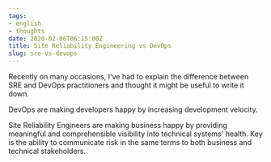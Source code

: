 ```yaml
---
tags:
- english
- thoughts
date: 2020-02-06T06:15:00Z
title: Site Reliability Engineering vs DevOps
slug: sre-vs-devops
---
```


Recently on many occasions, I've had to explain the difference between SRE and DevOps practitioners and thought it might be useful to write it down.

DevOps are making developers happy by increasing development velocity.

Site Reliability Engineers are making business happy by providing meaningful and comprehensible visibility into technical systems' health. Key is the ability to communicate risk in the same terms to both business and technical stakeholders.

<!--more-->

